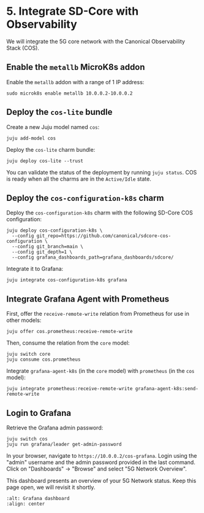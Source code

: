 # 5. Integrate SD-Core with Observability

We will integrate the 5G core network with the Canonical Observability Stack (COS).

## Enable the `metallb` MicroK8s addon

Enable the `metallb` addon with a range of 1 IP address:

```console
sudo microk8s enable metallb 10.0.0.2-10.0.0.2
```

## Deploy the `cos-lite` bundle

Create a new Juju model named `cos`:

```console
juju add-model cos
```

Deploy the `cos-lite` charm bundle:

```console
juju deploy cos-lite --trust
```

You can validate the status of the deployment by running `juju status`. COS is ready when all the 
charms are in the `Active/Idle` state.

## Deploy the `cos-configuration-k8s` charm

Deploy the `cos-configuration-k8s` charm with the following SD-Core COS configuration:

```console
juju deploy cos-configuration-k8s \
  --config git_repo=https://github.com/canonical/sdcore-cos-configuration \
  --config git_branch=main \
  --config git_depth=1 \
  --config grafana_dashboards_path=grafana_dashboards/sdcore/
```

Integrate it to Grafana:

```console
juju integrate cos-configuration-k8s grafana
```

## Integrate Grafana Agent with Prometheus

First, offer the `receive-remote-write` relation from Prometheus for use in other models:

```console
juju offer cos.prometheus:receive-remote-write
```

Then, consume the relation from the `core` model:

```console
juju switch core
juju consume cos.prometheus
```

Integrate `grafana-agent-k8s` (in the `core` model) with `prometheus` (in the `cos` model):

```console
juju integrate prometheus:receive-remote-write grafana-agent-k8s:send-remote-write
```

## Login to Grafana

Retrieve the Grafana admin password:

```console
juju switch cos
juju run grafana/leader get-admin-password
```

In your browser, navigate to `https://10.0.0.2/cos-grafana`. Login using the "admin" username
and the admin password provided in the last command. Click on "Dashboards" -> "Browse" and select 
"5G Network Overview".

This dashboard presents an overview of your 5G Network status. Keep this page open, we will
revisit it shortly.

```{image} ../images/grafana_5g_dashboard_sim_before.png
:alt: Grafana dashboard
:align: center
```
